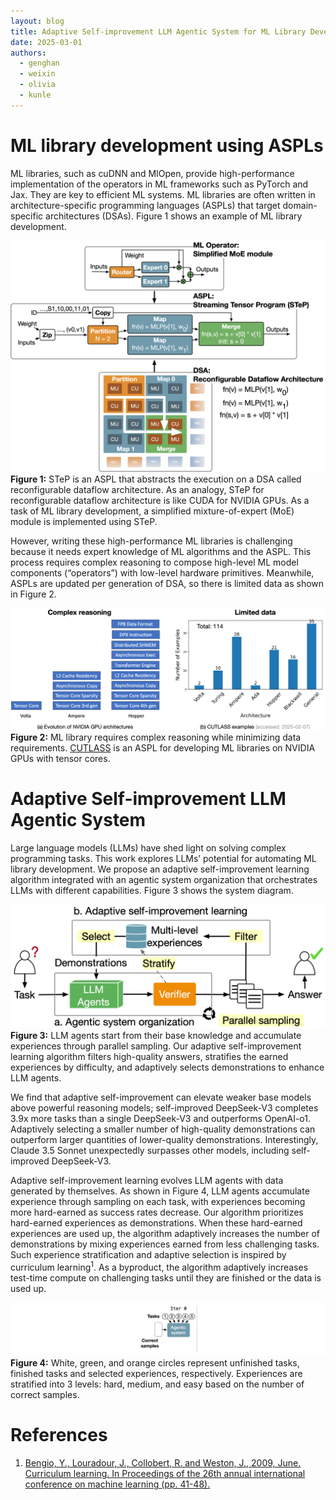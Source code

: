 ```yaml
---
layout: blog
title: Adaptive Self-improvement LLM Agentic System for ML Library Development
date: 2025-03-01
authors:
  - genghan
  - weixin
  - olivia
  - kunle
---
```


# ML library development using ASPLs

ML libraries, such as cuDNN and MIOpen, provide high-performance implementation of the operators in ML frameworks such as PyTorch and Jax. They are key to efficient ML systems. ML libraries are often written in architecture-specific programming languages (ASPLs) that target domain-specific architectures (DSAs). Figure 1 shows an example of ML library development.

<div class="figure">
  <img src="/assets/img/step_intro.png" alt="Alt text describing the image">
  <div class="caption">
    <strong>Figure 1:</strong> STeP is an ASPL that abstracts the execution on a DSA called reconfigurable dataflow architecture. As an analogy, STeP for reconfigurable dataflow architecture is like CUDA for NVIDIA GPUs. As a task of ML library development, a simplified mixture-of-expert (MoE) module is implemented using STeP.
  </div>
</div>


However, writing these high-performance ML libraries is challenging because it needs expert knowledge of ML algorithms and the ASPL. This process requires complex reasoning to compose high-level ML model components (“operators”) with low-level hardware primitives. Meanwhile, ASPLs are updated per generation of DSA, so there is limited data as shown in Figure 2.

<div class="figure">
  <img src="/assets/img/motivation.png" alt="Alt text describing the image">
  <div class="caption">
    <strong>Figure 2:</strong> ML library requires complex reasoning while minimizing data requirements. <a href="https://github.com/NVIDIA/cutlass/tree/main">CUTLASS</a> is an ASPL for developing ML libraries on NVIDIA GPUs with tensor cores.
  </div>
</div>

# Adaptive Self-improvement LLM Agentic System

Large language models (LLMs) have shed light on solving complex programming tasks. This work explores LLMs’ potential for automating ML library development. We propose an adaptive self-improvement learning algorithm integrated with an agentic system organization that orchestrates LLMs with different capabilities. Figure 3 shows the system diagram.

<div class="figure">
  <img src="/assets/img/intro.png" alt="Alt text describing the image">
  <div class="caption">
    <strong>Figure 3:</strong> LLM agents start from their base knowledge and accumulate experiences through parallel sampling. Our adaptive self-improvement learning algorithm filters high-quality answers, stratifies the earned experiences by difficulty, and adaptively selects demonstrations to enhance LLM agents.
  </div>
</div>


We find that adaptive self-improvement can elevate weaker base models above powerful reasoning models; self-improved DeepSeek-V3 completes 3.9x more tasks than a single DeepSeek-V3 and outperforms OpenAI-o1. Adaptively selecting a smaller number of high-quality demonstrations can outperform larger quantities of lower-quality demonstrations. Interestingly, Claude 3.5 Sonnet unexpectedly surpasses other models, including self-improved DeepSeek-V3.


Adaptive self-improvement learning evolves LLM agents with data generated by themselves. As shown in Figure 4, LLM agents accumulate experience through sampling on each task, with experiences becoming more hard-earned as success rates decrease. Our algorithm prioritizes hard-earned experiences as demonstrations. When these hard-earned experiences are used up, the algorithm adaptively increases the number of demonstrations by mixing experiences earned from less challenging tasks. Such experience stratification and adaptive selection is inspired by curriculum learning<sup>1</sup>. As a byproduct, the algorithm adaptively increases test-time compute on challenging tasks until they are finished or the data is used up.

<div class="figure">
  <img src="/assets/img/self-improvement.gif" alt="Alt text describing the image">
  <div class="caption">
    <strong>Figure 4:</strong> White, green, and orange circles represent unfinished tasks, finished tasks and selected experiences, respectively. Experiences are stratified into 3 levels: hard, medium, and easy based on the number of correct samples. 
  </div>
</div>

# References

<ol>
  <li id="ref1"><a href="#ref1">Bengio, Y., Louradour, J., Collobert, R. and Weston, J., 2009, June. Curriculum learning. In Proceedings of the 26th annual international conference on machine learning (pp. 41-48).</a></li>
</ol>